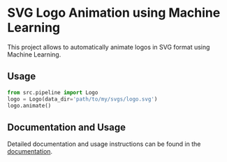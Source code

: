 # SVG Logo Animation using Machine Learning

This project allows to automatically animate logos in SVG format using Machine Learning.

## Usage

```python
from src.pipeline import Logo
logo = Logo(data_dir='path/to/my/svgs/logo.svg')
logo.animate()
```

## Documentation and Usage

Detailed documentation and usage instructions can be found in the [documentation](https://animate-logos.readthedocs.io/en/latest/).
